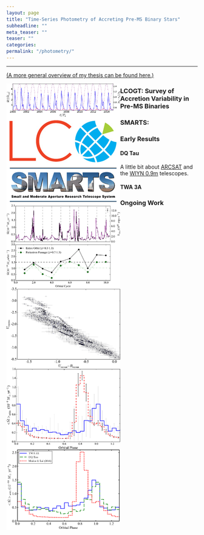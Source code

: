 ```yaml
---
layout: page
title: "Time-Series Photometry of Accreting Pre-MS Binary Stars"
subheadline: ""
meta_teaser: ""
teaser: ""
categories:
permalink: "/photometry/"
---
```

<hr>

<a href='https://tofflemire.github.io/research/'>(A more general overview of my thesis can be found here.)</a>

<img src="/local_files/ML2016_Mdot.jpg" width="300" ALIGN="left">

### LCOGT: Survey of Accretion Variability in Pre-MS Binaries

<a href='https://lco.global/' target='blank'>
  <img src="/local_files/LCO-logo-web.jpg" width="300" ALIGN="left">
</a>

### SMARTS: 

<a href='http://www.astro.yale.edu/smarts/' target='blank'>
  <img src="/local_files/smarts.jpg" width="300" ALIGN="left">
</a>

### Early Results

#### DQ Tau

A little bit about <a href='http://www.apo.nmsu.edu/Telescopes/ARCSAT/index.html' target='blank'>ARCSAT</a> and the <a href='https://www.noao.edu/0.9m/' target='blank'>WIYN 0.9m</a> telescopes.

<img src="/local_files/DQ_Mdot.jpg" width="300" ALIGN="left">
<img src="/local_files/DQ_CMD.jpg" width="300" ALIGN="left">
<img src="/local_files/DQ_Model.jpg" width="300" ALIGN="left">

#### TWA 3A

<img src="/local_files/TWA_Mdot_AveComp_FINAL.png" width="300" ALIGN="left">

### Ongoing Work

